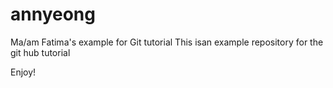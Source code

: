 # annyeong
Ma/am Fatima's example for Git tutorial
This isan example repository for the git hub tutorial

Enjoy!